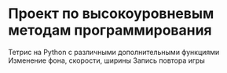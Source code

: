 # Проект по высокоуровневым методам программирования
Тетрис на Python с различными дополнительными функциями
Изменение фона, скорости, ширины
Запись повтора игры
